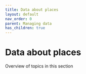 ```yaml
---
title: Data about places
layout: default
nav_order: 0
parent: Managing data
has_children: true
---
```


# Data about places

Overview of topics in this section